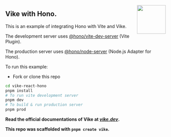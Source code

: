 [<img src="https://vike.dev/vike-readme.svg" align="right" height="90">](https://vike.dev)

## Vike with Hono.
This is an example of integrating Hono with Vite and Vike.

The development server uses [@hono/vite-dev-server](https://github.com/honojs/vite-plugins/blob/main/packages/dev-server) (Vite Plugin).

The production server uses [@hono/node-server](https://github.com/honojs/node-server) (Node.js Adapter for Hono).

To run this example:
- Fork or clone this repo
```bash
cd vike-react-hono
pnpm install
# To run vite development server
pnpm dev 
# To build & run production server
pnpm prod
```

**Read the official documentations of Vike at [_vike.dev_](https://vike.dev).**

**This repo was scaffolded with `pnpm create vike`.**